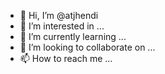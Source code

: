 - 👋 Hi, I’m @atjhendi
- 👀 I’m interested in ...
- 🌱 I’m currently learning ...
- 💞️ I’m looking to collaborate on ...
- 📫 How to reach me ...

<!---
atjhendi/atjhendi is a ✨ special ✨ repository because its `README.md` (this file) appears on your GitHub profile.
You can click the Preview link to take a look at your changes.
--->
